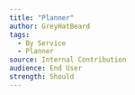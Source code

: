 ```yaml
---
title: "Planner"
author: GreyHatBeard
tags: 
  - By Service
  - Planner
source: Internal Contribution
audience: End User
strength: Should
---
```

